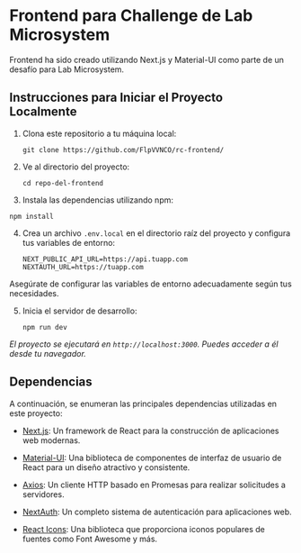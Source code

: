 # Frontend para Challenge de Lab Microsystem

Frontend ha sido creado utilizando Next.js y Material-UI como parte de un desafío para Lab Microsystem. 


## Instrucciones para Iniciar el Proyecto Localmente

1. Clona este repositorio a tu máquina local:

   ```
   git clone https://github.com/FlpVVNCO/rc-frontend/
   ```
2. Ve al directorio del proyecto:

   ``` cd repo-del-frontend ```
3. Instala las dependencias utilizando npm:

 ```npm install```
 
4. Crea un archivo `.env.local` en el directorio raíz del proyecto y configura tus variables de entorno:

   ```
   NEXT_PUBLIC_API_URL=https://api.tuapp.com
   NEXTAUTH_URL=https://tuapp.com
   ```

Asegúrate de configurar las variables de entorno adecuadamente según tus necesidades.

5. Inicia el servidor de desarrollo:

    ```
   npm run dev
   ```
_El proyecto se ejecutará en `http://localhost:3000`. Puedes acceder a él desde tu navegador._
   
## Dependencias

A continuación, se enumeran las principales dependencias utilizadas en este proyecto:

- [Next.js](https://nextjs.org/): Un framework de React para la construcción de aplicaciones web modernas.

- [Material-UI](https://material-ui.com/): Una biblioteca de componentes de interfaz de usuario de React para un diseño atractivo y consistente.

- [Axios](https://axios-http.com/): Un cliente HTTP basado en Promesas para realizar solicitudes a servidores.

- [NextAuth](https://next-auth.js.org/): Un completo sistema de autenticación para aplicaciones web.

- [React Icons](https://react-icons.github.io/react-icons/): Una biblioteca que proporciona iconos populares de fuentes como Font Awesome y más.
